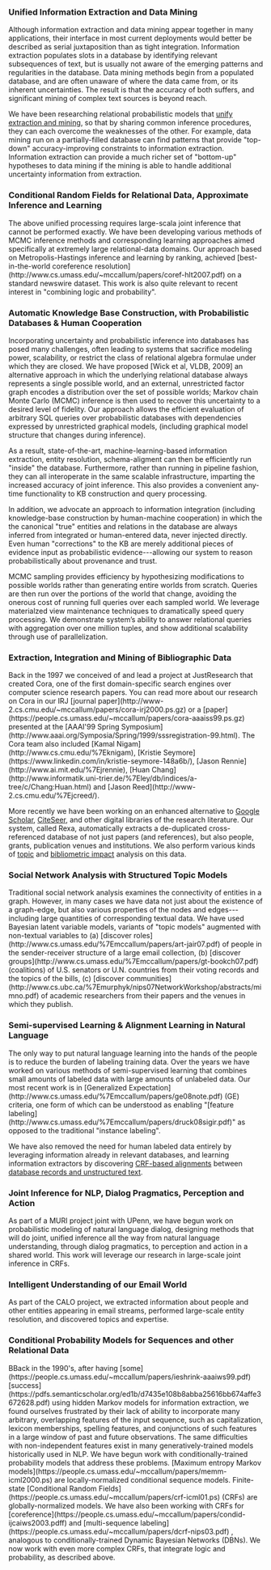 ### Unified Information Extraction and Data Mining

<p class="desc" markdown="1">
Although information extraction and data mining appear together in many applications, their interface in most current deployments would better be described as serial juxtaposition than as tight integration. Information extraction populates slots in a database by identifying relevant subsequences of text, but is usually not aware of the emerging patterns and regularities in the database. Data mining methods begin from a populated database, and are often unaware of where the data came from, or its inherent uncertainties. The result is that the accuracy of both suffers, and significant mining of complex text sources is beyond reach.
     

We have been researching relational probabilistic models that [unify extraction and mining](http://www.cs.umass.edu/~mccallum/papers/iedatamining-ijcaiws03.pdf), so that by sharing common inference procedures, they can each overcome the weaknesses of the other. For example, data mining run on a partially-filled database can find patterns that provide "top-down" accuracy-improving constraints to information extraction. Information extraction can provide a much richer set of "bottom-up" hypotheses to data mining if the mining is able to handle additional uncertainty information from extraction.
</p>

### Conditional Random Fields for Relational Data, Approximate Inference and Learning

<p class="desc" markdown="1">
The above unified processing requires large-scala joint inference that cannot be performed exactly. We have been developing various methods of MCMC inference methods and corresponding learning approaches aimed specifically at extremely large relational-data domains. Our approach based on Metropolis-Hastings inference and learning by ranking, achieved [best-in-the-world coreference resolution](http://www.cs.umass.edu/~mccallum/papers/coref-hlt2007.pdf) on a standard newswire dataset. This work is also quite relevant to recent interest in "combining logic and probability".
</p>
    
### Automatic Knowledge Base Construction, with Probabilistic Databases & Human Cooperation

<p class="desc" markdown="1">
Incorporating uncertainty and probabilistic inference into databases has posed many challenges, often leading to systems that sacrifice modeling power, scalability, or restrict the class of relational algebra formulae under which they are closed.  We have proposed [Wick et al, VLDB, 2009] an alternative approach in which the underlying relational database always represents a single possible world, and an external, unrestricted factor graph encodes a distribution over the set of possible worlds; Markov chain Monte Carlo (MCMC) inference is then used to recover this uncertainty to a desired level of fidelity.  Our approach allows the efficient evaluation of arbitrary SQL queries over probabilistic databases with dependencies expressed by unrestricted graphical models, (including graphical model structure that changes during inference).

As a result, state-of-the-art, machine-learning-based information extraction, entity resolution, schema-aligment can then be efficiently run "inside" the database.  Furthermore, rather than running in pipeline fashion, they can all interoperate in the same scalable infrastructure, imparting the increased accuracy of joint inference. This also provides a convenient any-time functionality to KB construction and query processing.

In addition, we advocate an approach to information integration (including knowledge-base construction by human-machine cooperation) in which the the canonical "true" entities and relations in the database are always inferred from integrated or human-entered data, never injected directly.  Even human "corrections" to the KB are merely additional pieces of evidence input as probabilistic evidence---allowing our system to reason probabilistically about provenance and trust.

MCMC sampling provides efficiency by hypothesizing modifications to possible worlds rather than generating entire worlds from scratch.  Queries are then run over the portions of the world that change, avoiding the onerous cost of running full queries over each sampled world.  We leverage materialzed view maintenance techniques to dramatically speed query processing.  We demonstrate system’s ability to answer relational queries with aggregation over one million tuples, and show additional scalability through use of parallelization.
</p>

### Extraction, Integration and Mining of Bibliographic Data

<p class="desc" markdown="1">
Back in the 1997 we conceived of and lead a project at JustResearch that created Cora, one of the first domain-specific search engines over computer science research papers. You can read more about our research on Cora in our IRJ [journal paper](http://www-2.cs.cmu.edu/~mccallum/papers/cora-irj2000.ps.gz) or a [paper](https://people.cs.umass.edu/~mccallum/papers/cora-aaaiss99.ps.gz) presented at the [AAAI'99 Spring Symposium](http://www.aaai.org/Symposia/Spring/1999/sssregistration-99.html). The Cora team also included [Kamal Nigam](http://www.cs.cmu.edu/%7Eknigam), [Kristie Seymore](https://www.linkedin.com/in/kristie-seymore-148a6b/), [Jason Rennie](http://www.ai.mit.edu/%7Ejrennie), [Huan Chang](http://www.informatik.uni-trier.de/%7Eley/db/indices/a-tree/c/Chang:Huan.html) and [Jason Reed](http://www-2.cs.cmu.edu/%7Ejcreed/).

More recently we have been working on an enhanced alternative to [Google Scholar](http://scholar.google.com), [CiteSeer](http://citeseer.ist.psu.edu/), and other digital libraries of the research literature. Our system, called Rexa, automatically extracts a de-duplicated cross-referenced database of not just papers (and references), but also people, grants, publication venues and institutions. We also perform various kinds of [topic](http://www.cs.umass.edu/%7Emccallum/papers/pam-icml06.pdf) and [bibliometric impact](http://www.cs.umass.edu/%7Emccallum/papers/impact-jcdl06.pdf) analysis on this data.
</p>

### Social Network Analysis with Structured Topic Models

<p class="desc" markdown="1">
Traditional social network analysis examines the connectivity of entities in a graph. However, in many cases we have data not just about the existence of a graph-edge, but also various properties of the nodes and edges---including large quantities of corresponding textual data. We have used Bayesian latent variable models, variants of "topic models" augmented with non-textual variables to (a) [discover roles](http://www.cs.umass.edu/%7Emccallum/papers/art-jair07.pdf) of people in the sender-receiver structure of a large email collection, (b) [discover groups](http://www.cs.umass.edu/%7Emccallum/papers/gt-bookch07.pdf) (coalitions) of U.S. senators or U.N. countries from their voting records and the topics of the bills, (c) [discover communities](http://www.cs.ubc.ca/%7Emurphyk/nips07NetworkWorkshop/abstracts/mimno.pdf) of academic researchers from their papers and the venues in which they publish.
</p>

### Semi-supervised Learning & Alignment Learning in Natural Language

<p class="desc" markdown="1">
The only way to put natural language learning into the hands of the people is to reduce the burden of labeling training data. Over the years we have worked on various methods of semi-supervised learning that combines small amounts of labeled data with large amounts of unlabeled data. Our most recent work is in [Generalized Expectation](http://www.cs.umass.edu/%7Emccallum/papers/ge08note.pdf) (GE) criteria, one form of which can be understood as enabling "[feature labeling](http://www.cs.umass.edu/%7Emccallum/papers/druck08sigir.pdf)" as opposed to the traditional "instance labeling".

We have also removed the need for human labeled data entirely by leveraging information already in relevant databases, and learning information extractors by discovering [CRF-based alignments](http://www.cs.umass.edu/%7Emccallum/papers/crfstredit-uai05.pdf) between [database records and unstructured text](http://www.cs.umass.edu/%7Emccallum/papers/bellare-iiweb07.pdf).
</p>

### Joint Inference for NLP, Dialog Pragmatics, Perception and Action

<p class="desc" markdown="1">
As part of a MURI project joint with UPenn, we have begun work on probabilistic modeling of natural language dialog, designing methods that will do joint, unified inference all the way from natural language understanding, through dialog pragmatics, to perception and action in a shared world. This work will leverage our research in large-scale joint inference in CRFs.
</p>

### Intelligent Understanding of our Email World

<p class="desc" markdown="1">
As part of the CALO project, we extracted information about people and other entities appearing in email streams, performed large-scale entity resolution, and discovered topics and expertise.
</p>

### Conditional Probability Models for Sequences and other Relational Data

<p class="desc" markdown="1">
BBack in the 1990's, after having [some](https://people.cs.umass.edu/~mccallum/papers/ieshrink-aaaiws99.pdf) [success](https://pdfs.semanticscholar.org/ed1b/d7435e108b8abba25616bb674affe3672628.pdf) using hidden Markov models for information extraction, we found ourselves frustrated by their lack of ability to incorporate many arbitrary, overlapping features of the input sequence, such as capitalization, lexicon memberships, spelling features, and conjunctions of such features in a large window of past and future observations. The same difficulties with non-independent features exist in many generatively-trained models historically used in NLP. We have begun work with conditionally-trained probability models that address these problems. [Maximum entropy Markov models](https://people.cs.umass.edu/~mccallum/papers/memm-icml2000.ps) are locally-normalized conditional sequence models. Finite-state [Conditional Random Fields](https://people.cs.umass.edu/~mccallum/papers/crf-icml01.ps) (CRFs) are globally-normalized models. We have also been working with CRFs for [coreference](https://people.cs.umass.edu/~mccallum/papers/condid-ijcaiws2003.pdff) and [multi-sequence labeling](https://people.cs.umass.edu/~mccallum/papers/dcrf-nips03.pdf) , analogous to conditionally-trained Dynamic Bayesian Networks (DBNs). We now work with even more complex CRFs, that integrate logic and probability, as described above.
</p>
